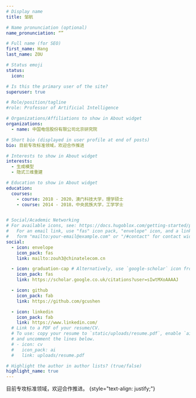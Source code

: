 ```yaml
---
# Display name
title: 邹航

# Name pronunciation (optional)
name_pronunciation: “”

# Full name (for SEO)
first_name: Hang
last_name: ZOU

# Status emoji
status:
  icon: 

# Is this the primary user of the site?
superuser: true

# Role/position/tagline
#role: Professor of Artificial Intelligence

# Organizations/Affiliations to show in About widget
organizations:
  - name: 中国电信股份有限公司北京研究院

# Short bio (displayed in user profile at end of posts)
bio: 目前专攻标准领域，欢迎合作推进

# Interests to show in About widget
interests:
  - 生成模型
  - 隐式三维重建

# Education to show in About widget
education:
  courses:
    - course: 2018 - 2020，澳门科技大学，理学硕士
    - course: 2014 - 2018，中央民族大学，工学学士


# Social/Academic Networking
# For available icons, see: https://docs.hugoblox.com/getting-started/page-builder/#icons
#   For an email link, use "fas" icon pack, "envelope" icon, and a link in the
#   form "mailto:your-email@example.com" or "/#contact" for contact widget.
social:
  - icon: envelope
    icon_pack: fas
    link: mailto:zouh3@chinatelecom.cn

  - icon: graduation-cap # Alternatively, use `google-scholar` icon from `ai` icon pack
    icon_pack: fas
    link: https://scholar.google.co.uk/citations?user=sIwtMXoAAAAJ

  - icon: github
    icon_pack: fab
    link: https://github.com/gcushen

  - icon: linkedin
    icon_pack: fab
    link: https://www.linkedin.com/
  # Link to a PDF of your resume/CV.
  # To use: copy your resume to `static/uploads/resume.pdf`, enable `ai` icons in `params.yaml`,
  # and uncomment the lines below.
  # - icon: cv
  #   icon_pack: ai
  #   link: uploads/resume.pdf

# Highlight the author in author lists? (true/false)
highlight_name: true
---
```


目前专攻标准领域，欢迎合作推进。
{style="text-align: justify;"}
